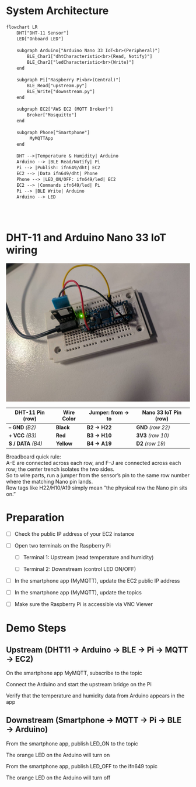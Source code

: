 # System Architecture
```mermaid
flowchart LR
    DHT["DHT-11 Sensor"]
    LED["Onboard LED"]

    subgraph Arduino["Arduino Nano 33 IoT<br>(Peripheral)"]
		BLE_Char1["dhtCharacteristic<br>(Read, Notify)"]
        BLE_Char2["ledCharacteristic<br>(Write)"]
    end

    subgraph Pi["Raspberry Pi<br>(Central)"]
        BLE_Read["upstream.py"]
        BLE_Write["downstream.py"]
    end

    subgraph EC2["AWS EC2 (MQTT Broker)"]
        Broker["Mosquitto"]
    end

	subgraph Phone["Smartphone"]
		 MyMQTTApp
	end

	DHT -->|Temperature & Humidity| Arduino
    Arduino --> |BLE Read/Notify| Pi
    Pi --> |Publish: ifn649/dht| EC2
    EC2 --> |Data ifn649/dht| Phone
    Phone --> |LED_ON/OFF: ifn649/led| EC2
    EC2 --> |Commands ifn649/led| Pi
    Pi --> |BLE Write| Arduino
    Arduino --> LED
```
<br>
<br>

# DHT-11 and Arduino Nano 33 IoT wiring
![DHT-11 and Arduino Nano 33 IoT wirrein](images/Arudino-DHT11.jpg)
<br>


| DHT-11 Pin (row)    | Wire Color | Jumper: **from → to** | Nano 33 IoT Pin (row) |
| ------------------- | ---------- | --------------------- | --------------------- |
| **– GND** *(B2)*    | **Black**  | **B2 → H22**          | **GND** *(row 22)*    |
| **+ VCC** *(B3)*    | **Red**    | **B3 → H10**          | **3V3** *(row 10)*    |
| **S / DATA** *(B4)* | **Yellow** | **B4 → A19**          | **D2** *(row 19)*     |

Breadboard quick rule:<br>
A–E are connected across each row, and F–J are connected across each row; the center trench isolates the two sides.<br>
So to wire parts, run a jumper from the sensor’s pin to the same row number where the matching Nano pin lands.<br>
Row tags like H22/H10/A19 simply mean “the physical row the Nano pin sits on.”

# Preparation

- [ ] Check the public IP address of your EC2 instance

- [ ] Open two terminals on the Raspberry Pi

    - [ ] Terminal 1: Upstream (read temperature and humidity)

    - [ ] Terminal 2: Downstream (control LED ON/OFF)

- [ ] In the smartphone app (MyMQTT), update the EC2 public IP address

- [ ] In the smartphone app (MyMQTT), update the topics

- [ ] Make sure the Raspberry Pi is accessible via VNC Viewer

# Demo Steps
## Upstream (DHT11 → Arduino → BLE → Pi → MQTT → EC2)

On the smartphone app MyMQTT, subscribe to the topic

Connect the Arduino and start the upstream bridge on the Pi

Verify that the temperature and humidity data from Arduino appears in the app

## Downstream (Smartphone → MQTT → Pi → BLE → Arduino)

From the smartphone app, publish LED_ON to the topic

The orange LED on the Arduino will turn on

From the smartphone app, publish LED_OFF to the ifn649 topic

The orange LED on the Arduino will turn off